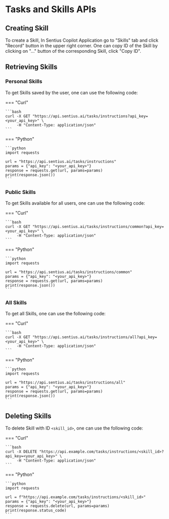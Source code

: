 # Tasks and Skills APIs

## Creating Skill

To create a Skill, In Sentius Copilot Application go to "Skills" tab and click "Record" button in the upper right corner.
One can copy ID of the Skill by clicking on "..." button of the corresponding Skill, click "Copy ID".

## Retrieving Skills

### Personal Skills

To get Skills saved by the user, one can use the following code: 

=== "Curl"

    ```bash
    curl -X GET "https://api.sentius.ai/tasks/instructions?api_key=<your_api_key>" \
         -H "Content-Type: application/json"
    ```

=== "Python"

    ```python
    import requests
    
    url = "https://api.sentius.ai/tasks/instructions"
    params = {"api_key": "<your_api_key>"}
    response = requests.get(url, params=params)
    print(response.json())
    ```

### Public Skills

To get Skills available for all users, one can use the following code: 

=== "Curl"

    ```bash
    curl -X GET "https://api.sentius.ai/tasks/instructions/common?api_key=<your_api_key>" \
         -H "Content-Type: application/json"
    ```

=== "Python"

    ```python
    import requests
    
    url = "https://api.sentius.ai/tasks/instructions/common"
    params = {"api_key": "<your_api_key>"}
    response = requests.get(url, params=params)
    print(response.json())
    ```

### All Skills

To get all Skills, one can use the following code: 

=== "Curl"

    ```bash
    curl -X GET "https://api.sentius.ai/tasks/instructions/all?api_key=<your_api_key>" \
         -H "Content-Type: application/json"
    ```

=== "Python"

    ```python
    import requests
    
    url = "https://api.sentius.ai/tasks/instructions/all"
    params = {"api_key": "<your_api_key>"}
    response = requests.get(url, params=params)
    print(response.json())
    ```


## Deleting Skills

To delete Skill with ID `<skill_id>`, one can use the following code: 

=== "Curl"

    ```bash
    curl -X DELETE "https://api.example.com/tasks/instructions/<skill_id>?api_key=<your_api_key>" \
         -H "Content-Type: application/json"
    ```

=== "Python"

    ```python
    import requests
    
    url = f"https://api.example.com/tasks/instructions/<skill_id>"
    params = {"api_key": "<your_api_key>"}
    response = requests.delete(url, params=params)
    print(response.status_code)
    ```
